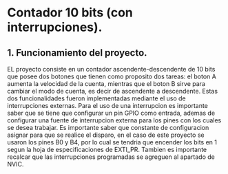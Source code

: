 # Contador 10 bits (con interrupciones).

## 1. Funcionamiento del proyecto.

EL proyecto consiste en un contador ascendente-descendente de 10 bits que posee dos botones que tienen como proposito dos tareas: el boton A aumenta la velocidad de la cuenta, mientras que el boton B sirve para cambiar el modo de cuenta, es decir de ascendente a descendente. Estas dos funcionalidades fueron implementadas mediante el uso de interrupciones externas. Para el uso de una interrupcion es importante saber que se tiene que configurar un pin GPIO como entrada, ademas de configurar una fuente de interrupcion externa para los pines con los cuales se desea trabajar. Es importante saber que constante de configuracion asignar para que se realice el disparo, en el caso de este proyecto se usaron los pines B0 y B4, por lo cual se tendria que encender los bits en 1 segun la hoja de especificaciones de EXTI_PR. Tambien es importante recalcar que las interrupciones programadas se agreguen al apartado de NVIC.
